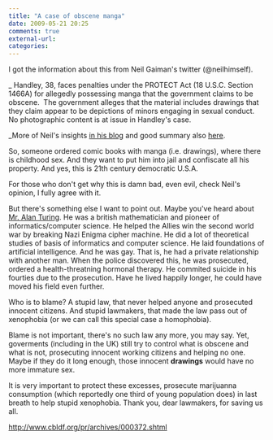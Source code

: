 ```yaml
---
title: "A case of obscene manga"
date: 2009-05-21 20:25
comments: true
external-url:
categories:
---
```

I got the information about this from Neil Gaiman's twitter (@neilhimself).  
  
_ Handley, 38, faces penalties under the PROTECT Act (18 U.S.C. Section 1466A) for allegedly possessing manga that the government claims to be obscene.  The government alleges that the material includes drawings that they claim appear to be depictions of minors engaging in sexual conduct.  No photographic content is at issue in Handley's case.  
  
_More of Neil's insights [in his blog][1] and good summary also [here][2].   
  
So, someone ordered comic books with manga (i.e. drawings), where there is childhood sex. And they want to put him into jail and confiscate all his property. And yes, this is 21th century democratic U.S.A.   
  
For those who don't get why this is damn bad, even evil, check Neil's opinion, I fully agree with it.  
  
But there's something else I want to point out. Maybe you've heard about [Mr. Alan Turing][3]. He was a british mathematician and pioneer of informatics/computer science. He helped the Allies win the second world war by breaking Nazi Enigma cipher machine. He did a lot of theoretical studies of basis of informatics and computer science. He laid foundations of artificial intelligence. And he was gay. That is, he had a private relationship with another man. When the police discovered this, he was prosecuted, ordered a health-threatning hormonal therapy. He commited suicide in his fourties due to the prosecution. Have he lived happily longer, he could have moved his field even further.   
  
Who is to blame? A stupid law, that never helped anyone and prosecuted innocent citizens. And stupid lawmakers, that made the law pass out of xenophobia (or we can call this special case a homophobia).   
  
Blame is not important, there's no such law any more, you may say. Yet, goverments (including in the UK) still try to control what is obscene and what is not, prosecuting innocent working citizens and helping no one. Maybe if they do it long enough, those innocent **drawings** would have no more immature sex.  
  
It is very important to protect these excesses, prosecute marijuanna consumption (which reportedly one third of young population does) in last breath to help stupid xenophobia. Thank you, dear lawmakers, for saving us all.

<http://www.cbldf.org/pr/archives/000372.shtml>

  [1]: http://journal.neilgaiman.com/2008/12/why-defend-freedom-of-icky-speech.html
  [2]: http://comipress.com/special/miscellaneous/down-the-slippery-slope-the-crime-of-viewing-manga
  [3]: http://en.wikipedia.org/wiki/Alan_turing
